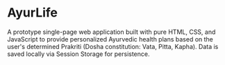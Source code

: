 # AyurLife
A prototype single-page web application built with pure HTML, CSS, and  JavaScript to provide personalized Ayurvedic health plans based on the user's determined Prakriti (Dosha constitution: Vata, Pitta, Kapha). Data is saved locally via Session Storage for persistence.
